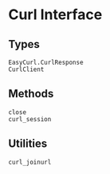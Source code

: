 # Curl Interface

## Types

```@docs
EasyCurl.CurlResponse
CurlClient
```

## Methods

```@docs
close
curl_session
```

## Utilities

```@docs
curl_joinurl
```
